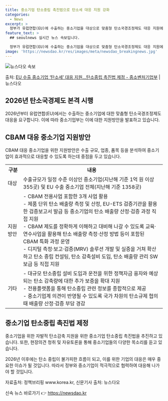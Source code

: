 ```yaml
---
title: 중소기업 탄소중립 촉진법으로 탄소세 대응 지원 강화
categories:
  - News
excerpt: >
  정부가 유럽연합(EU)에 수출하는 중소기업을 대상으로 맞춤형 탄소국경조정제도 대응 지원에 나선다. 이를 위해…
feature_text: >
  ## seoulnews 실시간 뉴스 속보입니다.

  정부가 유럽연합(EU)에 수출하는 중소기업을 대상으로 맞춤형 탄소국경조정제도 대응 지원에 나선다. 이를 위해…
image: 'https://newsdao.kr/res/images/meta/newsdao_breakingnews.jpg'
---
```


![뉴스다오 속보](https://newsdao.kr/res/images/meta/newsdao_breakingnews.jpg)

<p>출처: <a href="https://newsdao.kr/3869" rel="dofollow">EU 수출 중소기업 ‘탄소세’ 대응 지원…탄소중립 촉진법 제정 - 중소벤처기업부</a> | 뉴스다오</p>

<h2 data-ke-size="size26">2026년 탄소국경제도 본격 시행</h2>
<p data-ke-size="size16">2026년부터 유럽연합(EU)에서는 수출하는 중소기업에 대한 맞춤형 탄소국경조정제도 대응을 요구합니다. 이에 따라 중소기업부는 이에 대한 지원방안을 발표하고 있습니다.</p>

<h2 data-ke-size="size26">CBAM 대응 중소기업 지원방안</h2>
<p data-ke-size="size16">CBAM 대응 중소기업을 위한 지원방안은 수출 규모, 업종, 품목 등을 분석하여 중소기업이 효과적으로 대응할 수 있도록 하는데 중점을 두고 있습니다.</p>

<table>
  <tr>
    <th>구분</th>
    <th>내용</th>
  </tr>
  <tr>
    <td>대상</td>
    <td>수출규모가 일정 수준 이상인 중소기업(지난해 기준 1억 원 이상 355곳) 및 EU 수출 중소기업 전체(지난해 기준 1358곳)</td>
  </tr>
  <tr>
    <td>지원방안</td>
    <td>- CBAM 전용사업 포함한 3개 사업 활용<br>
        - 제품 단위 탄소 배출량 측정 및 산정, EU-ETS 검증기관을 활용한 검증보고서 발급 등 중소기업의 탄소 배출량 산정·검증 과정 직접 지원<br>
        - CBAM 제도를 정확하게 이해하고 대비해 나갈 수 있도록 교육·연수사업을 활용해 탄소 배출량 측정·산정 방법 등이 포함된 CBAM 특화 과정 운영<br>
        - 디지털 측정·보고·검증(MRV) 솔루션 개발 및 실증을 거쳐 확산하고 탄소 중립 컨설팅, 탄소 감축설비 도입, 탄소 배출량 관리 SW 보급 등 직접 지원</td>
  </tr>
  <tr>
    <td>기타</td>
    <td>- 대규모 탄소중립 설비 도입과 운전을 위한 정책자금 융자와 예상되는 탄소 감축량에 대한 추가 보증을 확대 지원<br>
        - 전용플랫폼을 통해 탄소중립 관련 정보를 종합적으로 제공<br>
        - 중소기업계 의견이 반영될 수 있도록 국가 차원의 탄소규제 협의 때 배출량 산정·검증 부담 경감</td>
  </tr>
</table>

<h2 data-ke-size="size26">중소기업 탄소중립 촉진법 제정</h2>
<p data-ke-size="size16">중소기업을 위한 자발적 탄소감축 지원을 위한 중소기업 탄소중립 촉진법을 추진하고 있습니다. 또한, 현장의견 청취 및 자유토론을 통해 중소기업들의 다양한 목소리를 듣고 있습니다.</p>

<p data-ke-size="size16">2026년 이후에는 탄소 중립이 불가피한 흐름이 되고, 이를 위한 기업의 대응은 매우 중요한 이슈가 될 것입니다. 따라서 정부와 중소기업이 적극적으로 협력하여 대응해 나가야 할 것입니다.</p>

<p data-ke-size="size16">자료출처: 정책브리핑 www.korea.kr, 신문기사 출처: 뉴스다오</p> 

신속 뉴스 바로가기 👉 <a href="https://newsdao.kr" rel="dofollow">https://newsdao.kr</a>


